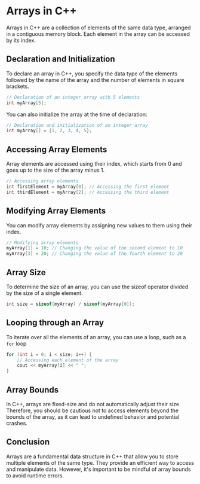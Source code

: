 # Arrays in C++
Arrays in C++ are a collection of elements of the same data type, arranged in a contiguous memory block. Each element in the array can be accessed by its index.

## Declaration and Initialization
To declare an array in C++, you specify the data type of the elements followed by the name of the array and the number of elements in square brackets.
```c++
// Declaration of an integer array with 5 elements
int myArray[5];
```
You can also initialize the array at the time of declaration:
```c++
// Declaration and initialization of an integer array
int myArray[] = {1, 2, 3, 4, 5};
```

## Accessing Array Elements
Array elements are accessed using their index, which starts from 0 and goes up to the size of the array minus 1.
```c++
// Accessing array elements
int firstElement = myArray[0]; // Accessing the first element
int thirdElement = myArray[2]; // Accessing the third element
```

## Modifying Array Elements
You can modify array elements by assigning new values to them using their index.
```c++
// Modifying array elements
myArray[1] = 10; // Changing the value of the second element to 10
myArray[3] = 20; // Changing the value of the fourth element to 20
```

## Array Size
To determine the size of an array, you can use the sizeof operator divided by the size of a single element.
```c++
int size = sizeof(myArray) / sizeof(myArray[0]);
```

## Looping through an Array
To iterate over all the elements of an array, you can use a loop, such as a `for` loop
```c++
for (int i = 0; i < size; i++) {
    // Accessing each element of the array
    cout << myArray[i] << " ";
}
```

## Array Bounds
In C++, arrays are fixed-size and do not automatically adjust their size. Therefore, you should be cautious not to access elements beyond the bounds of the array, as it can lead to undefined behavior and potential crashes.

## Conclusion
Arrays are a fundamental data structure in C++ that allow you to store multiple elements of the same type. They provide an efficient way to access and manipulate data. However, it's important to be mindful of array bounds to avoid runtime errors.



